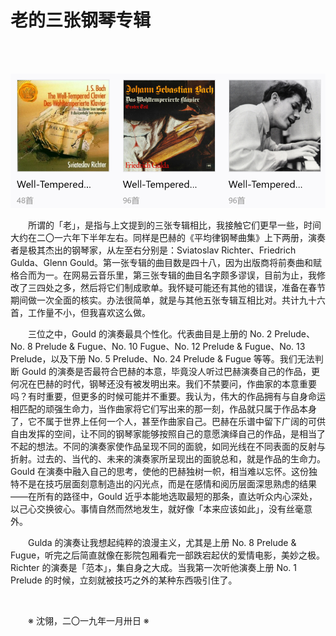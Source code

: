 # 老的三张钢琴专辑

&emsp;&emsp;

&emsp;&emsp;![Three WTK Albums](https://github.com/voyageplanet/treatise/blob/master/_img_/20190130-three-WTK-albums.png)

&emsp;&emsp;所谓的「老」，是指与上文提到的三张专辑相比，我接触它们更早一些，时间大约在二〇一六年下半年左右。同样是巴赫的《平均律钢琴曲集》上下两册，演奏者是极其杰出的钢琴家，从左至右分别是：Sviatoslav Richter、Friedrich Gulda、Glenn Gould。第一张专辑的曲目数是四十八，因为出版商将前奏曲和赋格合而为一。在网易云音乐里，第三张专辑的曲目名字颇多谬误，目前为止，我修改了三四处之多，然后将它们制成歌单。我怀疑可能还有其他的错误，准备在春节期间做一次全面的核实。办法很简单，就是与其他五张专辑互相比对。共计九十六首，工作量不小，但我喜欢这么做。

&emsp;&emsp;三位之中，Gould 的演奏最具个性化。代表曲目是上册的 No. 2 Prelude、No. 8 Prelude & Fugue、No. 10 Fugue、No. 12 Prelude & Fugue、No. 13 Prelude，以及下册 No. 5 Prelude、No. 24 Prelude & Fugue 等等。我们无法判断 Gould 的演奏是否最符合巴赫的本意，毕竟没人听过巴赫演奏自己的作品，更何况在巴赫的时代，钢琴还没有被发明出来。我们不禁要问，作曲家的本意重要吗？有时重要，但更多的时候可能并不重要。我认为，伟大的作品拥有与自身命运相匹配的顽强生命力，当作曲家将它们写出来的那一刻，作品就只属于作品本身了，它不属于世界上任何一个人，甚至作曲家自己。巴赫在乐谱中留下广阔的可供自由发挥的空间，让不同的钢琴家能够按照自己的意愿演绎自己的作品，是相当了不起的想法。不同的演奏家使作品呈现不同的面貌，如同光线在不同表面的反射与折射。过去的、当代的、未来的演奏家所呈现出的面貌总和，就是作品的生命力。Gould 在演奏中融入自己的思考，使他的巴赫独树一帜，相当难以忘怀。这份独特不是在技巧层面刻意制造出的闪光点，而是在感情和阅历层面深思熟虑的结果——在所有的路径中，Gould 近乎本能地选取最短的那条，直达听众内心深处，以己心交换彼心。事情自然而然地发生，就好像「本来应该如此」，没有丝毫意外。

&emsp;&emsp;Gulda 的演奏让我想起纯粹的浪漫主义，尤其是上册 No. 8 Prelude & Fugue，听完之后简直就像在影院包厢看完一部跌宕起伏的爱情电影，美妙之极。Richter 的演奏是「范本」，集自身之大成。当我第一次听他演奏上册 No. 1 Prelude 的时候，立刻就被技巧之外的某种东西吸引住了。

&emsp;&emsp;

&emsp;&emsp;※ 沈翎，二〇一九年一月卅日 ※